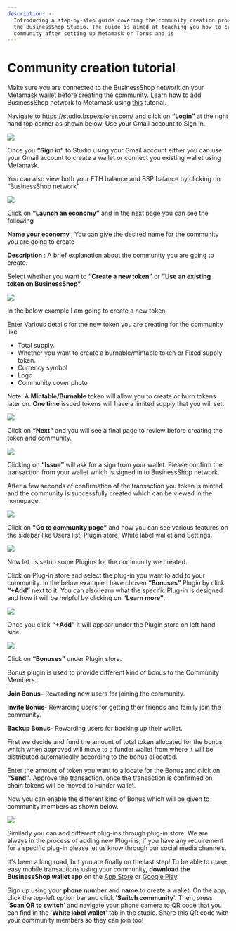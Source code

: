```yaml
---
description: >-
  Introducing a step-by-step guide covering the community creation process on
  the BusinessShop Studio. The guide is aimed at teaching you how to create a new
  community after setting up Metamask or Torus and is
---
```


# Community creation tutorial

Make sure you are connected to the BusinessShop network on your Metamask wallet before creating the community. Learn how to add BusinessShop network to Metamask using [this](https://docs.bspexplorer.com/the-fuse-studio/getting-started/how-to-add-fuse-to-your-metamask) tutorial.

Navigate to https://studio.bspexplorer.com/ and click on **“Login”** at the right hand top corner as shown below. Use your Gmail account to Sign in.

![](../../.gitbook/assets/0%20%289%29.png)

Once you **“Sign in”** to Studio using your Gmail account either you can use your Gmail account to create a wallet or connect you existing wallet using Metamask.

You can also view both your ETH balance and BSP balance by clicking on “BusinessShop network”

![](../../.gitbook/assets/1%20%2812%29.png)

Click on **“Launch an economy”** and in the next page you can see the following

**Name your economy** : You can give the desired name for the community you are going to create

**Description** : A brief explanation about the community you are going to create.

Select whether you want to **“Create a new token”** or **“Use an existing token on BusinessShop”**

![](../../.gitbook/assets/2%20%2812%29.png)

In the below example I am going to create a new token.

Enter Various details for the new token you are creating for the community like

* Total supply.
* Whether you want to create a burnable/mintable token or Fixed supply token.
* Currency symbol
* Logo
* Community cover photo

Note: A **Mintable/Burnable** token will allow you to create or burn tokens later on. **One time** issued tokens will have a limited supply that you will set.

![](../../.gitbook/assets/3%20%2811%29.png)

Click on **“Next”** and you will see a final page to review before creating the token and community.

![](../../.gitbook/assets/4%20%2811%29.png)

Clicking on **“Issue”** will ask for a sign from your wallet. Please confirm the transaction from your wallet which is signed in to BusinessShop network.

After a few seconds of confirmation of the transaction you token is minted and the community is successfully created which can be viewed in the homepage.

![](../../.gitbook/assets/5%20%288%29.png)

Click on **"Go to community page"** and now you can see various features on the sidebar like Users list, Plugin store, White label wallet and Settings. 

![](../../.gitbook/assets/6%20%288%29.png)

Now let us setup some Plugins for the community we created. 

Click on Plug-in store and select the plug-in you want to add to your community. In the below example I have chosen **“Bonuses”** Plugin by click **“+Add”** next to it. You can also learn what the specific Plug-in is designed and how it will be helpful by clicking on **“Learn more”**. 

![](../../.gitbook/assets/image%20%285%29.png)

Once you click **“+Add”** it will appear under the Plugin store on left hand side. 

![](../../.gitbook/assets/image%20%286%29.png)

Click on **“Bonuses”** under Plugin store. 

Bonus plugin is used to provide different kind of bonus to the Community Members. 

**Join Bonus-** Rewarding new users for joining the community. 

**Invite Bonus-** Rewarding users for getting their friends and family join the community. 

**Backup Bonus-** Rewarding users for backing up their wallet. 

First we decide and fund the amount of total token allocated for the bonus which when approved will move to a funder wallet from where it will be distributed automatically according to the bonus allocated. 

Enter the amount of token you want to allocate for the Bonus and click on **“Send”**. Approve the transaction, once the transaction is confirmed on chain tokens will be moved to Funder wallet. 

Now you can enable the different kind of Bonus which will be given to community members as shown below. 

![](https://lh3.googleusercontent.com/HlpGHjSXTYef_9oNYfiqquHS12mQN55k51PpgIq0-JzbrdlWdk8dlCVgUt4Vuwi2nu6YceBiSZpanwQ-wwN-ONj3bGcbzJhLHDKu7_kczkFjfl9p7fB4wXXSpI2RiAC1by_ErQ)

Similarly you can add different plug-ins through plug-in store. We are always in the process of adding new Plug-ins, if you have any requirement for a specific plug-in please let us know through our social media channels.

It's been a long road, but you are finally on the last step! To be able to make easy mobile transactions using your community, **download the BusinessShop wallet app** on the [App Store](https://apps.apple.com/il/app/fuse-wallet/id1491783654) or [Google Play](https://play.google.com/store/apps/details?id=io.fuse.fusecash).

Sign up using your **phone number** and **name** to create a wallet. On the app, click the top-left option bar and click '**Switch community**'. Then, press '**Scan QR to switch**' and navigate your phone camera to QR code that you can find in the '**White label wallet**' tab in the studio. Share this QR code with your community members so they can join too!

